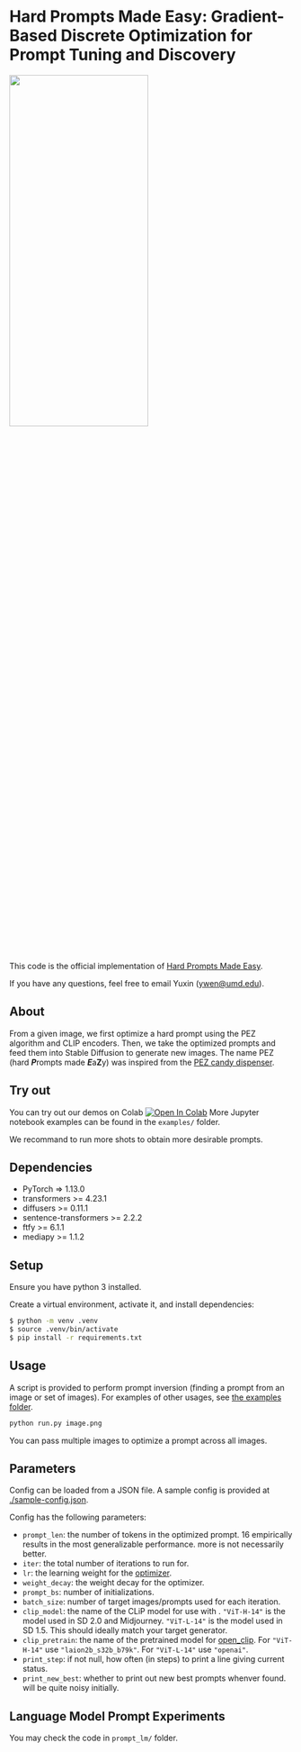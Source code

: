 # Hard Prompts Made Easy: Gradient-Based Discrete Optimization for Prompt Tuning and Discovery

<img src=examples/teaser.png  width="70%" height="40%">

This code is the official implementation of [Hard Prompts Made Easy](https://arxiv.org/abs/2302.03668).

If you have any questions, feel free to email Yuxin (<ywen@umd.edu>).

## About

From a given image, we first optimize a hard prompt using the PEZ algorithm and CLIP encoders. Then, we take the optimized prompts and feed them into Stable Diffusion to generate new images. The name PEZ (hard ***P***rompts made ***E***a**Z**y) was inspired from the [PEZ candy dispenser](https://us.pez.com/collections/dispensers).

## Try out
You can try out our demos on Colab [![Open In Colab](https://colab.research.google.com/assets/colab-badge.svg)](https://colab.research.google.com/drive/1pMzTh7cyYJsHR0CtlECkw2GxdFaqhuvw?usp=sharing) 
More Jupyter notebook examples can be found in the `examples/` folder.

We recommand to run more shots to obtain more desirable prompts.

## Dependencies

- PyTorch => 1.13.0
- transformers >= 4.23.1
- diffusers >= 0.11.1
- sentence-transformers >= 2.2.2
- ftfy >= 6.1.1
- mediapy >= 1.1.2

## Setup

Ensure you have python 3 installed.

Create a virtual environment, activate it, and install dependencies:
```sh
$ python -m venv .venv
$ source .venv/bin/activate
$ pip install -r requirements.txt
```

## Usage

A script is provided to perform prompt inversion (finding a prompt from an image or set of images). For examples of other usages, see [the examples folder](./examples).

```sh
python run.py image.png
```

You can pass multiple images to optimize a prompt across all images.

## Parameters

Config can be loaded from a JSON file. A sample config is provided at [./sample-config.json](sample_config.json).

Config has the following parameters:

- `prompt_len`: the number of tokens in the optimized prompt. 16 empirically results in the most generalizable performance. more is not necessarily better.
- `iter`: the total number of iterations to run for.
- `lr`: the learning weight for the [optimizer](https://pytorch.org/docs/stable/generated/torch.optim.AdamW.html).
- `weight_decay`: the weight decay for the optimizer.
- `prompt_bs`: number of initializations.
- `batch_size`: number of target images/prompts used for each iteration.
- `clip_model`: the name of the CLiP model for use with . `"ViT-H-14"` is the model used in SD 2.0 and Midjourney. `"ViT-L-14"` is the model used in SD 1.5. This should ideally match your target generator.
- `clip_pretrain`: the name of the pretrained model for [open_clip](https://github.com/mlfoundations/open_clip). For `"ViT-H-14"` use `"laion2b_s32b_b79k"`. For `"ViT-L-14"` use `"openai"`.
- `print_step`: if not null, how often (in steps) to print a line giving current status.
- `print_new_best`: whether to print out new best prompts whenver found. will be quite noisy initially.

## Language Model Prompt Experiments
You may check the code in `prompt_lm/` folder.
